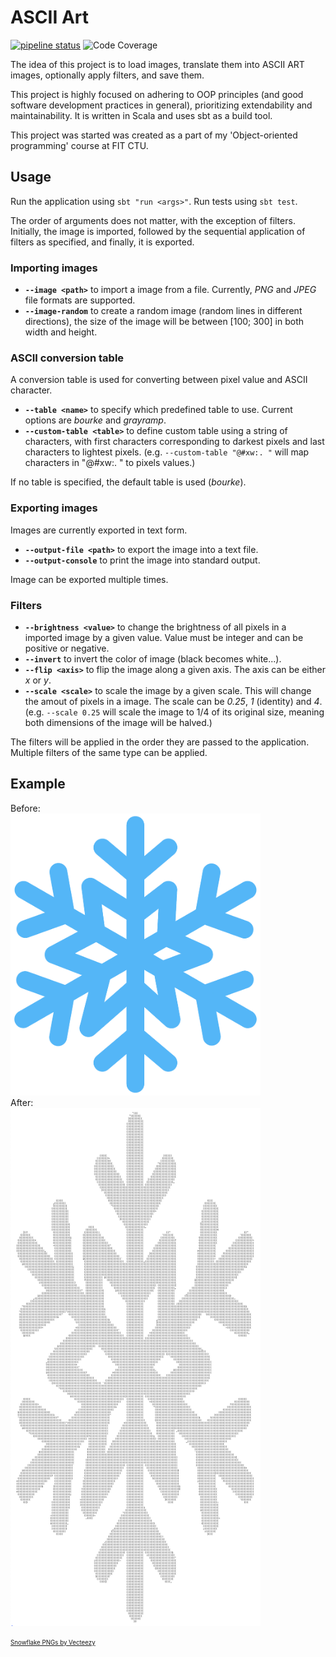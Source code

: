 # ASCII Art

[![pipeline status](https://github.com/mishpajz-FIT/BI-OOP-asciiart/actions/workflows/tests.yml/badge.svg)](https://github.com/mishpajz-FIT/BI-OOP-asciiart/actions/workflows/tests.yml)
![Code Coverage](https://img.shields.io/badge/Code%20Coverage-99%25-success?style=flat)

The idea of this project is to load images, translate them into ASCII ART images, optionally apply filters, and save them. 

This project is highly focused on adhering to OOP principles (and good software development practices in general), prioritizing extendability and maintainability. It is written in Scala and uses sbt as a build tool.

This project was started was created as a part of my 'Object-oriented programming' course at FIT CTU.

## Usage

Run the application using `sbt "run <args>"`. Run tests using `sbt test`.

The order of arguments does not matter, with the exception of filters. Initially, the image is imported, followed by the sequential application of filters as specified, and finally, it is exported.
### Importing images

- __`--image <path>`__ to import a image from a file. Currently, _PNG_ and _JPEG_ file formats are supported.
- __`--image-random`__ to create a random image (random lines in different directions), the size of the image will be between [100; 300] in both width and height.

### ASCII conversion table
A conversion table is used for converting between pixel value and ASCII character.

- __`--table <name>`__ to specify which predefined table to use. Current options are _bourke_ and _grayramp_.
- __`--custom-table <table>`__ to define custom table using a string of characters, with first characters corresponding to darkest pixels and last characters to lightest pixels. (e.g. `--custom-table "@#xw:. "` will map characters in "@#xw:. " to pixels values.)

If no table is specified, the default table is used (_bourke_).

### Exporting images
Images are currently exported in text form.

- __`--output-file <path>`__ to export the image into a text file.
- __`--output-console`__ to print the image into standard output.

Image can be exported multiple times.
### Filters

- __`--brightness <value>`__ to change the brightness of all pixels in a imported image by a given value. Value must be integer and can be positive or negative.
- __`--invert`__ to invert the color of image (black becomes white...).
- __`--flip <axis>`__ to flip the image along a given axis. The axis can be either _x_ or _y_.
- __`--scale <scale>`__ to scale the image by a given scale. This will change the amout of pixels in a image. The scale can be _0.25_, _1_ (identity) and _4_. (e.g. `--scale 0.25` will scale the image to 1/4 of its original size, meaning both dimensions of the image will be halved.)

The filters will be applied in the order they are passed to the application. Multiple filters of the same type can be applied.

## Example
Before:<br>
<img src="docs/resources/snowflake.png" alt="snowflake" width="400"/><br>
After:<br>
<img src="docs/resources/asciisnowflake.png" alt="asciisnowflake" width="400"/>

<sub><sup><a href="https://www.vecteezy.com/free-png/snowflake">Snowflake PNGs by Vecteezy</a></sub></sup>